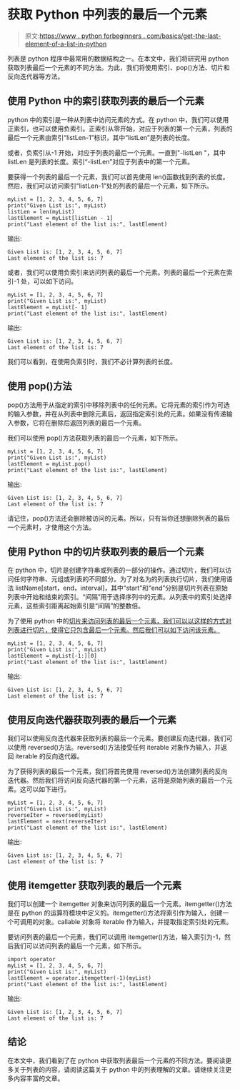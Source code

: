 # 获取 Python 中列表的最后一个元素

> 原文:[https://www . python forbeginners . com/basics/get-the-last-element-of-a-list-in-python](https://www.pythonforbeginners.com/basics/get-the-last-element-of-a-list-in-python)

列表是 python 程序中最常用的数据结构之一。在本文中，我们将研究用 python 获取列表最后一个元素的不同方法。为此，我们将使用索引、pop()方法、切片和反向迭代器等方法。

## 使用 Python 中的索引获取列表的最后一个元素

python 中的索引是一种从列表中访问元素的方式。在 python 中，我们可以使用正索引，也可以使用负索引。正索引从零开始，对应于列表的第一个元素，列表的最后一个元素由索引“listLen-1”标识，其中“listLen”是列表的长度。

或者，负索引从-1 开始，对应于列表的最后一个元素。一直到"-listLen "，其中 listLen 是列表的长度。索引“-listLen”对应于列表中的第一个元素。

要获得一个列表的最后一个元素，我们可以首先使用 len()函数找到列表的长度。然后，我们可以访问索引“listLen-1”处的列表的最后一个元素，如下所示。

```
myList = [1, 2, 3, 4, 5, 6, 7]
print("Given List is:", myList)
listLen = len(myList)
lastElement = myList[listLen - 1]
print("Last element of the list is:", lastElement)
```

输出:

```
Given List is: [1, 2, 3, 4, 5, 6, 7]
Last element of the list is: 7
```

或者，我们可以使用负索引来访问列表的最后一个元素。列表的最后一个元素在索引-1 处，可以如下访问。

```
myList = [1, 2, 3, 4, 5, 6, 7]
print("Given List is:", myList)
lastElement = myList[- 1]
print("Last element of the list is:", lastElement)
```

输出:

```
Given List is: [1, 2, 3, 4, 5, 6, 7]
Last element of the list is: 7
```

我们可以看到，在使用负索引时，我们不必计算列表的长度。

## 使用 pop()方法

pop()方法用于从指定的索引中移除列表中的任何元素。它将元素的索引作为可选的输入参数，并在从列表中删除元素后，返回指定索引处的元素。如果没有传递输入参数，它将在删除后返回列表的最后一个元素。

我们可以使用 pop()方法获取列表的最后一个元素，如下所示。

```
myList = [1, 2, 3, 4, 5, 6, 7]
print("Given List is:", myList)
lastElement = myList.pop()
print("Last element of the list is:", lastElement)
```

输出:

```
Given List is: [1, 2, 3, 4, 5, 6, 7]
Last element of the list is: 7
```

请记住，pop()方法还会删除被访问的元素。所以，只有当你还想删除列表的最后一个元素时，才使用这个方法。

## 使用 Python 中的切片获取列表的最后一个元素

在 python 中，切片是创建字符串或列表的一部分的操作。通过切片，我们可以访问任何字符串、元组或列表的不同部分。为了对名为的列表执行切片，我们使用语法 listName[start，end，interval]，其中“start”和“end”分别是切片列表在原始列表中开始和结束的索引。“间隔”用于选择序列中的元素。从列表中的索引处选择元素，这些索引距离起始索引是“间隔”的整数倍。

为了使用 python 中的[切片来访问列表的最后一个元素，我们可以以这样的方式对列表进行切片，使得它只包含最后一个元素。然后我们可以如下访问该元素。](https://www.pythonforbeginners.com/dictionary/python-slicing)

```
myList = [1, 2, 3, 4, 5, 6, 7]
print("Given List is:", myList)
lastElement = myList[-1:][0]
print("Last element of the list is:", lastElement)
```

输出:

```
Given List is: [1, 2, 3, 4, 5, 6, 7]
Last element of the list is: 7
```

## 使用反向迭代器获取列表的最后一个元素

我们可以使用反向迭代器来获取列表的最后一个元素。要创建反向迭代器，我们可以使用 reversed()方法。reversed()方法接受任何 iterable 对象作为输入，并返回 iterable 的反向迭代器。

为了获得列表的最后一个元素，我们将首先使用 reversed()方法创建列表的反向迭代器。然后我们将访问反向迭代器的第一个元素，这将是原始列表的最后一个元素。这可以如下进行。

```
myList = [1, 2, 3, 4, 5, 6, 7]
print("Given List is:", myList)
reverseIter = reversed(myList)
lastElement = next(reverseIter)
print("Last element of the list is:", lastElement) 
```

输出:

```
Given List is: [1, 2, 3, 4, 5, 6, 7]
Last element of the list is: 7
```

## 使用 itemgetter 获取列表的最后一个元素

我们可以创建一个 itemgetter 对象来访问列表的最后一个元素。itemgetter()方法是在 python 的运算符模块中定义的。itemgetter()方法将索引作为输入，创建一个可调用的对象。callable 对象将 iterable 作为输入，并提取指定索引处的元素。

要访问列表的最后一个元素，我们可以调用 itemgetter()方法，输入索引为-1，然后我们可以访问列表的最后一个元素，如下所示。

```
import operator
myList = [1, 2, 3, 4, 5, 6, 7]
print("Given List is:", myList)
lastElement = operator.itemgetter(-1)(myList)
print("Last element of the list is:", lastElement)
```

输出:

```
Given List is: [1, 2, 3, 4, 5, 6, 7]
Last element of the list is: 7
```

## 结论

在本文中，我们看到了在 python 中获取列表最后一个元素的不同方法。要阅读更多关于列表的内容，请阅读这篇关于 python 中的列表理解的文章。请继续关注更多内容丰富的文章。